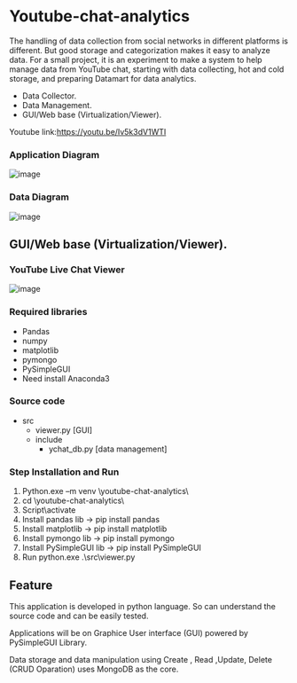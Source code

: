 # Youtube-chat-analytics
The handling of data collection from social networks in different platforms is different. But good storage and categorization makes it easy to analyze data.
For a small project, it is an experiment to make a system to help manage data from YouTube chat, starting with data collecting, hot and cold storage, and preparing Datamart for data analytics.
- Data Collector.
- Data Management.
- GUI/Web base (Virtualization/Viewer).

Youtube link:https://youtu.be/Iv5k3dV1WTI
### Application Diagram
![image](https://user-images.githubusercontent.com/22583786/204675537-1e2309b0-b2c9-44c0-936f-978a01d8c6c6.png)

### Data Diagram
![image](https://user-images.githubusercontent.com/22583786/204730797-16e7b65a-1cc0-44cd-a386-5038715179ad.png)


## GUI/Web base (Virtualization/Viewer).

### YouTube Live Chat Viewer
![image](https://user-images.githubusercontent.com/22583786/204783912-8f6e7912-d57b-4788-8a6c-680721f9f45e.png)

### Required libraries
- Pandas
- numpy
- matplotlib
- pymongo
- PySimpleGUI
- Need install Anaconda3

### **Source code**
- src
  - viewer.py [GUI]
  - include
    - ychat_db.py [data management]

  
### **Step Installation and Run**

1. Python.exe –m venv \youtube-chat-analytics\
2. cd \youtube-chat-analytics\ 
3. Script\activate
4. Install pandas lib   -> pip install pandas
5. Install matplotlib   -> pip install matplotlib
6. Install pymongo lib -> pip install pymongo
7. Install PySimpleGUI lib -> pip install PySimpleGUI
8. Run python.exe .\src\viewer.py

## Feature
This application is developed in python language. So can understand the source code and can be easily tested.

Applications will be on
Graphice User interface (GUI) powered by PySimpleGUI Library.

Data storage and data manipulation using Create , Read ,Update, Delete (CRUD Oparation) uses MongoDB as the core.




